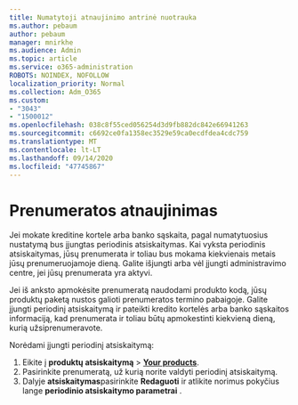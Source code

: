 ```yaml
---
title: Numatytoji atnaujinimo antrinė nuotrauka
ms.author: pebaum
author: pebaum
manager: mnirkhe
ms.audience: Admin
ms.topic: article
ms.service: o365-administration
ROBOTS: NOINDEX, NOFOLLOW
localization_priority: Normal
ms.collection: Adm_O365
ms.custom:
- "3043"
- "1500012"
ms.openlocfilehash: 038c8f55ced056254d3d9fb882dc842e66941263
ms.sourcegitcommit: c6692ce0fa1358ec3529e59ca0ecdfdea4cdc759
ms.translationtype: MT
ms.contentlocale: lt-LT
ms.lasthandoff: 09/14/2020
ms.locfileid: "47745867"
---
```

# <a name="renewing-your-subscription"></a>Prenumeratos atnaujinimas

Jei mokate kreditine kortele arba banko sąskaita, pagal numatytuosius nustatymą bus įjungtas periodinis atsiskaitymas. Kai vyksta periodinis atsiskaitymas, jūsų prenumerata ir toliau bus mokama kiekvienais metais jūsų prenumeruojamoje dieną. Galite išjungti arba vėl įjungti administravimo centre, jei jūsų prenumerata yra aktyvi.

Jei iš anksto apmokėsite prenumeratą naudodami produkto kodą, jūsų produktų paketą nustos galioti prenumeratos termino pabaigoje. Galite įjungti periodinį atsiskaitymą ir pateikti kredito kortelės arba banko sąskaitos informaciją, kad prenumerata ir toliau būtų apmokestinti kiekvieną dieną, kurią užsiprenumeravote.

Norėdami įjungti periodinį atsiskaitymą: 

1. Eikite į **produktų atsiskaitymą**  >  **[Your products](https://go.microsoft.com/fwlink/p/?linkid=842054)**.
2. Pasirinkite prenumeratą, už kurią norite valdyti periodinį atsiskaitymą.
3. Dalyje **atsiskaitymas**pasirinkite **Redaguoti** ir atlikite norimus pokyčius lange **periodinio atsiskaitymo parametrai** . 